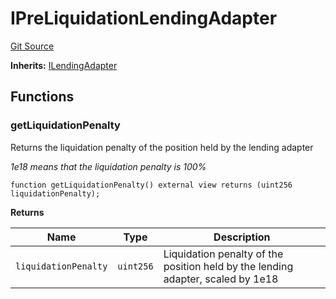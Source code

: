 # IPreLiquidationLendingAdapter
[Git Source](https://github.com/seamless-protocol/ilm-v2/blob/40214436ae3956021858cb95e6ff881f6ede8e11/src/interfaces/IPreLiquidationLendingAdapter.sol)

**Inherits:**
[ILendingAdapter](/src/interfaces/ILendingAdapter.sol/interface.ILendingAdapter.md)


## Functions
### getLiquidationPenalty

Returns the liquidation penalty of the position held by the lending adapter

*1e18 means that the liquidation penalty is 100%*


```solidity
function getLiquidationPenalty() external view returns (uint256 liquidationPenalty);
```
**Returns**

|Name|Type|Description|
|----|----|-----------|
|`liquidationPenalty`|`uint256`|Liquidation penalty of the position held by the lending adapter, scaled by 1e18|


